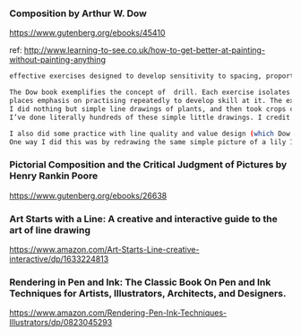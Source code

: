 
### Composition by Arthur W. Dow
https://www.gutenberg.org/ebooks/45410

ref: http://www.learning-to-see.co.uk/how-to-get-better-at-painting-without-painting-anything
```bash
effective exercises designed to develop sensitivity to spacing, proportion and pattern – Composition, by Arthur Wesley Dow.

The Dow book exemplifies the concept of  drill. Each exercise isolates a specific area of composition and 
places emphasis on practising repeatedly to develop skill at it. The exercises are simplified. For months on end, 
I did nothing but simple line drawings of plants, and then took crops of those drawings and repeatedly refined them by tracing.
I’ve done literally hundreds of these simple little drawings. I credit this practice with developing my sensitivity to spacing and proportion.

I also did some practice with line quality and value design (which Dow calls notan). 
One way I did this was by redrawing the same simple picture of a lily 100 times, in two values.
```


### Pictorial Composition and the Critical Judgment of Pictures by Henry Rankin Poore
https://www.gutenberg.org/ebooks/26638  


### Art Starts with a Line: A creative and interactive guide to the art of line drawing 
https://www.amazon.com/Art-Starts-Line-creative-interactive/dp/1633224813


### Rendering in Pen and Ink: The Classic Book On Pen and Ink Techniques for Artists, Illustrators, Architects, and Designers. 
https://www.amazon.com/Rendering-Pen-Ink-Techniques-Illustrators/dp/0823045293
